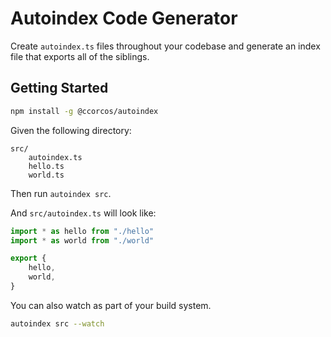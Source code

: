 # Autoindex Code Generator

Create `autoindex.ts` files throughout your codebase and generate an index file that exports all of the siblings.

## Getting Started

```sh
npm install -g @ccorcos/autoindex
```

Given the following directory:

```
src/
	autoindex.ts
	hello.ts
	world.ts
```


Then run `autoindex src`.

And `src/autoindex.ts` will look like:

```ts
import * as hello from "./hello"
import * as world from "./world"

export {
	hello,
	world,
}
```

You can also watch as part of your build system.

```sh
autoindex src --watch
```